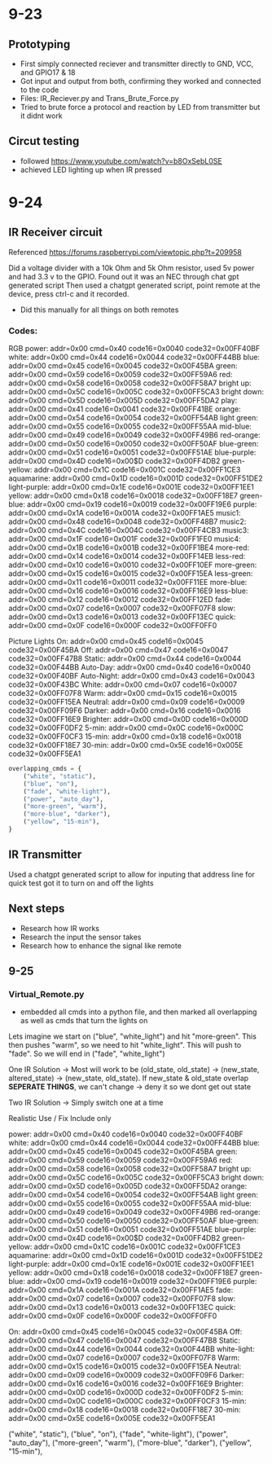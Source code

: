# 9-23

## Prototyping

- First simply connected reciever and transmitter directly to GND, VCC, and GPIO17 & 18
- Got input and output from both, confirming they worked and connected to the code
- Files: IR_Reciever.py and Trans_Brute_Force.py
- Tried to brute force a protocol and reaction by LED from transmitter but it didnt work

## Circut testing

- followed https://www.youtube.com/watch?v=b8OxSebL0SE
- achieved LED lighting up when IR pressed

# 9-24

## IR Receiver circuit
Referenced https://forums.raspberrypi.com/viewtopic.php?t=209958

Did a voltage divider with a 10k Ohm and 5k Ohm resistor, used 5v power and had 3.3 v to the GPIO.
Found out it was an NEC through chat gpt generated script
Then used a chatgpt generated script, point remote at the device, press ctrl-c and it recorded.
- Did this manually for all things on both remotes

### Codes:
RGB
power: addr=0x00 cmd=0x40 code16=0x0040 code32=0x00FF40BF
white: addr=0x00  cmd=0x44  code16=0x0044  code32=0x00FF44BB
blue: addr=0x00  cmd=0x45  code16=0x0045  code32=0x00F45BA
green: addr=0x00  cmd=0x59  code16=0x0059  code32=0x00FF59A6
red: addr=0x00  cmd=0x58  code16=0x0058  code32=0x00FF58A7
bright up: addr=0x00  cmd=0x5C code16=0x005C  code32=0x00FF5CA3
bright down: addr=0x00  cmd=0x5D code16=0x005D  code32=0x00FF5DA2
play: addr=0x00  cmd=0x41 code16=0x0041  code32=0x00FF41BE
orange: addr=0x00  cmd=0x54  code16=0x0054  code32=0x00FF54AB
light green: addr=0x00  cmd=0x55  code16=0x0055  code32=0x00FF55AA
mid-blue: addr=0x00  cmd=0x49  code16=0x0049  code32=0x00FF49B6
red-orange: addr=0x00  cmd=0x50  code16=0x0050  code32=0x00FF50AF
blue-green: addr=0x00  cmd=0x51  code16=0x0051  code32=0x00FF51AE
blue-purple: addr=0x00  cmd=0x4D  code16=0x00$D  code32=0x00FF4DB2
green-yellow: addr=0x00  cmd=0x1C code16=0x001C  code32=0x00FF1CE3
aquamarine: addr=0x00  cmd=0x1D code16=0x001D  code32=0x00FF51DE2
light-purple: addr=0x00  cmd=0x1E code16=0x001E  code32=0x00FF1EE1
yellow: addr=0x00  cmd=0x18  code16=0x0018  code32=0x00FF18E7
green-blue:  addr=0x00  cmd=0x19  code16=0x0019  code32=0x00FF19E6
purple: addr=0x00  cmd=0x1A  code16=0x001A code32=0x00FF1AE5
music1: addr=0x00  cmd=0x48  code16=0x0048 code32=0x00FF48B7
music2: addr=0x00  cmd=0x4C  code16=0x004C code32=0x00FF4CB3
music3: addr=0x00  cmd=0x1F  code16=0x001F code32=0x00FF1FE0
music4: addr=0x00  cmd=0x1B  code16=0x001B  code32=0x00FF1BE4
more-red: addr=0x00  cmd=0x14  code16=0x0014  code32=0x00FF14EB
less-red: addr=0x00  cmd=0x10  code16=0x0010  code32=0x00FF10EF
more-green: addr=0x00  cmd=0x15  code16=0x0015  code32=0x00FF15EA
less-green: addr=0x00  cmd=0x11  code16=0x0011  code32=0x00FF11EE
more-blue: addr=0x00  cmd=0x16  code16=0x0016  code32=0x00FF16E9
less-blue: addr=0x00  cmd=0x12  code16=0x0012  code32=0x00FF12ED
fade: addr=0x00  cmd=0x07  code16=0x0007  code32=0x00FF07F8
slow: addr=0x00  cmd=0x13  code16=0x0013  code32=0x00FF13EC
quick: addr=0x00  cmd=0x0F  code16=0x000F  code32=0x00FF0FF0

Picture Lights
On: addr=0x00  cmd=0x45  code16=0x0045  code32=0x00F45BA
Off: addr=0x00  cmd=0x47  code16=0x0047  code32=0x00FF47B8
Static: addr=0x00  cmd=0x44  code16=0x0044  code32=0x00F44BB
Auto-Day: addr=0x00  cmd=0x40  code16=0x0040  code32=0x00F40BF
Auto-Night: addr=0x00  cmd=0x43  code16=0x0043  code32=0x00F43BC
White: addr=0x00  cmd=0x07  code16=0x0007  code32=0x00FF07F8
Warm: addr=0x00  cmd=0x15  code16=0x0015  code32=0x00FF15EA
Neutral: addr=0x00  cmd=0x09  code16=0x0009  code32=0x00FF09F6
Darker: addr=0x00  cmd=0x16  code16=0x0016  code32=0x00FF16E9
Brighter: addr=0x00  cmd=0x0D  code16=0x000D  code32=0x00FF0DF2
5-min: addr=0x00  cmd=0x0C  code16=0x000C  code32=0x00FF0CF3
15-min: addr=0x00  cmd=0x18  code16=0x0018  code32=0x00FF18E7
30-min: addr=0x00  cmd=0x5E  code16=0x005E  code32=0x00FF5EA1

``` Python
overlapping_cmds = {
    ("white", "static"),
    ("blue", "on"),
    ("fade", "white-light"),
    ("power", "auto_day"),
    ("more-green", "warm"),
    ("more-blue", "darker"),
    ("yellow", "15-min"),
}
```

## IR Transmitter
Used a chatgpt generated script to allow for inputing that address line for quick test
got it to turn on and off the lights

## Next steps
- Research how IR works
- Research the input the sensor takes
- Research how to enhance the signal like remote

## 9-25

### Virtual_Remote.py
- embedded all cmds into a python file, and then marked all overlapping as well as cmds that turn the lights on

Lets imagine we start on ("blue", "white_light") and hit "more-green". 
This then pushes "warm", so we need to hit "white_light". 
This will push to "fade".
So we will end in ("fade", "white_light")

One IR Solution ->
Most will work to be (old_state, old_state) -> (new_state, altered_state) -> (new_state, old_state).
If new_state & old_state overlap **SEPERATE THINGS**, we can't change -> deny it so we dont get out state

Two IR Solution ->
Simply switch one at a time

Realistic Use / Fix
Include only

power: addr=0x00 cmd=0x40 code16=0x0040 code32=0x00FF40BF
white: addr=0x00  cmd=0x44  code16=0x0044  code32=0x00FF44BB
blue: addr=0x00  cmd=0x45  code16=0x0045  code32=0x00F45BA
green: addr=0x00  cmd=0x59  code16=0x0059  code32=0x00FF59A6
red: addr=0x00  cmd=0x58  code16=0x0058  code32=0x00FF58A7
bright up: addr=0x00  cmd=0x5C code16=0x005C  code32=0x00FF5CA3
bright down: addr=0x00  cmd=0x5D code16=0x005D  code32=0x00FF5DA2
orange: addr=0x00  cmd=0x54  code16=0x0054  code32=0x00FF54AB
light green: addr=0x00  cmd=0x55  code16=0x0055  code32=0x00FF55AA
mid-blue: addr=0x00  cmd=0x49  code16=0x0049  code32=0x00FF49B6
red-orange: addr=0x00  cmd=0x50  code16=0x0050  code32=0x00FF50AF
blue-green: addr=0x00  cmd=0x51  code16=0x0051  code32=0x00FF51AE
blue-purple: addr=0x00  cmd=0x4D  code16=0x00$D  code32=0x00FF4DB2
green-yellow: addr=0x00  cmd=0x1C code16=0x001C  code32=0x00FF1CE3
aquamarine: addr=0x00  cmd=0x1D code16=0x001D  code32=0x00FF51DE2
light-purple: addr=0x00  cmd=0x1E code16=0x001E  code32=0x00FF1EE1
yellow: addr=0x00  cmd=0x18  code16=0x0018  code32=0x00FF18E7
green-blue:  addr=0x00  cmd=0x19  code16=0x0019  code32=0x00FF19E6
purple: addr=0x00  cmd=0x1A  code16=0x001A code32=0x00FF1AE5
fade: addr=0x00  cmd=0x07  code16=0x0007  code32=0x00FF07F8
slow: addr=0x00  cmd=0x13  code16=0x0013  code32=0x00FF13EC
quick: addr=0x00  cmd=0x0F  code16=0x000F  code32=0x00FF0FF0

On: addr=0x00  cmd=0x45  code16=0x0045  code32=0x00F45BA
Off: addr=0x00  cmd=0x47  code16=0x0047  code32=0x00FF47B8
Static: addr=0x00  cmd=0x44  code16=0x0044  code32=0x00F44BB
white-light: addr=0x00  cmd=0x07  code16=0x0007  code32=0x00FF07F8
Warm: addr=0x00  cmd=0x15  code16=0x0015  code32=0x00FF15EA
Neutral: addr=0x00  cmd=0x09  code16=0x0009  code32=0x00FF09F6
Darker: addr=0x00  cmd=0x16  code16=0x0016  code32=0x00FF16E9
Brighter: addr=0x00  cmd=0x0D  code16=0x000D  code32=0x00FF0DF2
5-min: addr=0x00  cmd=0x0C  code16=0x000C  code32=0x00FF0CF3
15-min: addr=0x00  cmd=0x18  code16=0x0018  code32=0x00FF18E7
30-min: addr=0x00  cmd=0x5E  code16=0x005E  code32=0x00FF5EA1

("white", "static"),
("blue", "on"),
("fade", "white-light"),
("power", "auto_day"),
("more-green", "warm"),
("more-blue", "darker"),
("yellow", "15-min"),
